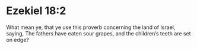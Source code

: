 # Ezekiel 18:2

What mean ye, that ye use this proverb concerning the land of Israel, saying, The fathers have eaten sour grapes, and the children’s teeth are set on edge?